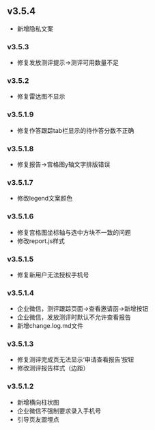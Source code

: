 ## v3.5.4
- 新增隐私文案
### v3.5.3
- 修复发放测评提示->测评可用数量不足
### v3.5.2
- 修复雷达图不显示
### v3.5.1.9
- 修复作答跟踪tab栏显示的待作答分数不正确
### v3.5.1.8
- 修复报告->宫格图y轴文字排版错误
### v3.5.1.7
- 修改legend文案颜色
### v3.5.1.6
- 修复宫格图坐标轴与选中方块不一致的问题
- 修改report.js样式
### v3.5.1.5
- 修复新用户无法授权手机号
### v3.5.1.4
- 企业微信，测评跟踪页面->查看邀请函->新增按钮
- 企业微信，发放测评时默认不允许查看报告
- 新增change.log.md文件
### v3.5.1.3
- 修复测评完成页无法显示‘申请查看报告’按钮
- 修改测评报告样式（边距）
### v3.5.1.2
- 新增横向柱状图
- 企业微信不强制要求录入手机号
- 引导页友盟埋点

